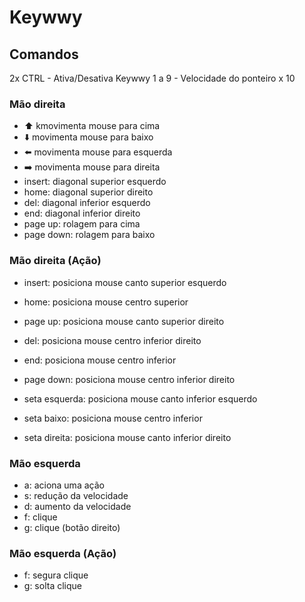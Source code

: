 # Keywwy

## Comandos

2x CTRL - Ativa/Desativa Keywwy
1 a 9 - Velocidade do ponteiro x 10

### Mão direita

- :arrow_up: kmovimenta mouse para cima
- :arrow_down: movimenta mouse para baixo
- :arrow_left: movimenta mouse para esquerda
- :arrow_right: movimenta mouse para direita
- insert: diagonal superior esquerdo
- home: diagonal superior direito
- del: diagonal inferior esquerdo
- end: diagonal inferior direito
- page up: rolagem para cima
- page down: rolagem para baixo

### Mão direita (Ação)

- insert: posiciona mouse canto superior esquerdo
- home: posiciona mouse centro superior
- page up: posiciona mouse canto superior direito

- del: posiciona mouse centro inferior direito
- end: posiciona mouse centro inferior
- page down: posiciona mouse centro inferior direito

- seta esquerda: posiciona mouse canto inferior esquerdo
- seta baixo: posiciona mouse centro inferior
- seta direita: posiciona mouse canto inferior direito

### Mão esquerda

- a: aciona uma ação
- s: redução da velocidade
- d: aumento da velocidade
- f: clique
- g: clique (botão direito)

### Mão esquerda (Ação)

- f: segura clique
- g: solta clique

